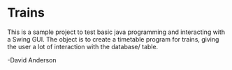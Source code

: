 Trains
======

This is a sample project to test basic java programming and interacting with a Swing GUI.
The object is to create a timetable program for trains, giving the user a lot of interaction with the database/
table.

-David Anderson
